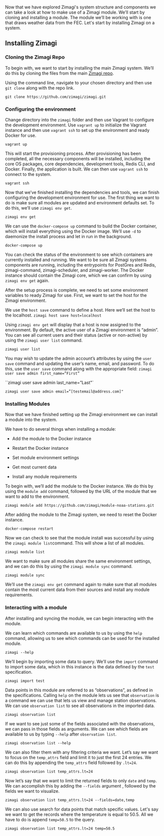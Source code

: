 Now that we have explored Zimagi's system structure and components we can take a look at how to make use of a Zimagi module. We’ll start by cloning and installing a module. The module we’ll be working with is one that draws weather data from the FEC. Let's start by installing Zimagi on a system.

## Installing Zimagi

### Cloning the Zimagi Repo

To begin with, we want to start by installing the main Zimagi system. We’ll do this by cloning the files from the main [Zimagi repo](https://github.com/zimagi/zimagi.git). 

Using the command line, navigate to your chosen directory and then use `git clone` along with the repo link.

`git clone https://github.com/zimagi/zimagi.git`

### Configuring the environment

Change directory into the `zimagi` folder and then use Vagrant to configure the development environment. Use `vagrant up` to initialize the Vagrant instance and then use `vagrant ssh` to set up the environment and ready Docker for use.

`vagrant up`

This will start the provisioning process. After provisioning has been completed, all the necessary components will be installed, including the core OS packages, core dependencies, development tools, Redis CLI, and Docker. Finally, the application is built. We can then use `vagrant ssh` to connect to the system.

`vagrant ssh`

Now that we’ve finished installing the dependencies and tools, we can finish configuring the development environment for use. The first thing we want to do is make sure all modules are updated and environment defaults set. To do this, we’ll use `zimagi env get`.

`zimagi env get`

We can use the `docker-compose up` command to build the Docker container, which will install everything using the Docker image. We’ll use `-d` to daemonize the install process and let in run in the background.

`docker-compose up`

You can check the status of the environment to see which containers are currently installed and running. We want to be sure all Zimagi systems components are running, including the entrypoints for PostGres and Redis, zimagi-command, zimagi-scheduler, and zimagi-worker. The Docker instance should contain the Zimagi core, which we can confirm by using `zimagi env get` again.

After the setup process is complete, we need to set some environment variables to ready Zimagi for use. First, we want to set the host for the Zimagi environment.

We use the `host save` command to define a host. Here we’ll set the host to the localhost.
`zimagi host save host=localhost`

Using `zimagi env get` will display that a host is now assigned to the environment. 
By default, the active user of a Zimagi environment is “admin”. You can see all current users and their status (active or non-active) by using the `zimagi user list` command.

`zimagi user list`

You may wish to update the admin account’s attributes by using the `user save` command and updating the user’s name, email, and password. To do this, use the `user save` command along with the appropriate field:
`zimagi user save admin first_name=”First”`

``zimagi user save admin last_name=”Last"`

`zimagi user save admin email=”[testemail@address.com]"`

### Installing Modules

Now that we have finished setting up the Zimagi environment we can install a module into the system. 

We have to do several things when installing a module:

* Add the module to the Docker instance

* Restart the Docker instance

* Set module environment settings

* Get most current data 

* Install any module requirements

To begin with, we’ll add the module to the Docker instance. We do this by using the `module add` command, followed by the URL of the module that we want to add to the environment.

`zimagi module add https://github.com/zimagi/module-noaa-stations.git`

After adding the module to the Zimagi system, we need to reset the Docker instance.

`docker-compose restart`

Now we can check to see that the module install was successful by using the `zimagi module list`command. This will show a list of all modules. 

`zimagi module list`

We want to make sure all modules share the same environment settings, and we can do this by using the `zimagi module sync` command.

`zimagi module sync`


We’ll use the `zimagi env get` command again to make sure that all modules contain the most current data from their sources and install any module requirements.

### Interacting with a module 

After installing and syncing the module, we can begin interacting with the module.

We can learn which commands are available to us by using the `help` command, allowing us to see which commands can be used for the installed module.

`zimagi --help`

We’ll begin by importing some data to query. We’ll use the `import` command to import some data, which in this instance is the data defined by the `test` specification. 

`zimagi import test`

Data points in this module are referred to as “observations”, as defined in the specifications. Calling `help` on the module lets us see that `observation` is a command we can use that lets us view and manage station observations. We can use `observation list` to see all observations in the imported data. 

`zimagi observation list`

If we want to see just some of the fields associated with the observations, we can pass in those fields as arguments. We can see which fields are available to us by typing `--help` after `observation list`. 

`zimagi observation list --help`

We can also filter them with any filtering criteria we want. Let’s say we want to focus on the `temp_attrs` field and limit it to just the first 24 entries. We can do this by appending the `temp_attrs` field followed by `.lt=24`.

`zimagi observation list temp_attrs.lt=24`

Now let’s say that we want to limit the returned fields to only `date` and `temp`. We can accomplish this by adding the `--fields` argument , followed by the fields we want to visualize.

`zimagi observation list temp_attrs.lt=24 --fields=date,temp`

We can also use search for data points that match specific values. Let's say we want to get the records where the temperature is equal to 50.5. All we have to do is append `temp=50.5` to the query.

`zimagi observation list temp_attrs.lt=24 temp=50.5`